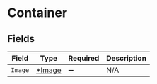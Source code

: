 # Container


## Fields

| Field                                  | Type                                   | Required                               | Description                            |
| -------------------------------------- | -------------------------------------- | -------------------------------------- | -------------------------------------- |
| `Image`                                | [*Image](../../models/shared/image.md) | :heavy_minus_sign:                     | N/A                                    |